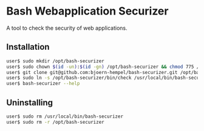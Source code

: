 # Bash Webapplication Securizer

A tool to check the security of web applications.

## Installation

```bash
user$ sudo mkdir /opt/bash-securizer
user$ sudo chown $(id -un):$(id -gn) /opt/bash-securizer && chmod 775 /opt/bash-securizer
user$ git clone git@github.com:bjoern-hempel/bash-securizer.git /opt/bash-securizer/.
user$ sudo ln -s /opt/bash-securizer/bin/check /usr/local/bin/bash-securizer
user$ bash-securizer --help
```

## Uninstalling

```bash
user$ sudo rm /usr/local/bin/bash-securizer
user$ sudo rm -r /opt/bash-securizer
```


